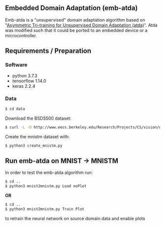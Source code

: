 ## Embedded Domain Adaptation (emb-atda)
Emb-atda is a "unsupervised" domain adaptation algorithm based on "[Asymmetric Tri-training for Unsupervised Domain Adaptation (atda)](https://arxiv.org/pdf/1702.08400.pdf)". Atda was modified such that it could be ported to an embedded device or a microcontroller.

## Requirements / Preparation
### Software
 - python 3.7.3
 - tensorflow 1.14.0
 - keras 2.2.4
### Data
```bash
$ cd data
```
Download the BSDS500 dataset:
```bash
$ curl -L -O http://www.eecs.berkeley.edu/Research/Projects/CS/vision/grouping/BSR/BSR_bsds500.tgz
```
Create the mnistm dataset with:
```bash
$ python3 create_mnistm.py
```

## Run emb-atda on MNIST &rarr; MNISTM
In order to test the emb-atda algorithm run:
```bash
$ cd ..
$ python3 mnist2mnistm.py Load noPlot
```

**OR**
```bash
$ cd ..
$ python3 mnist2mnistm.py Train Plot
```
to retrain the neural network on source domain data and enable plots
